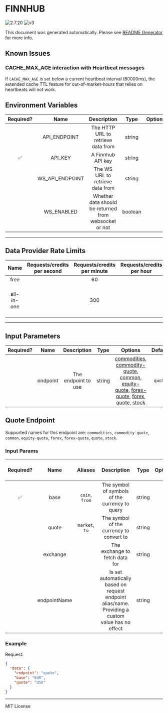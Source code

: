 # FINNHUB

![2.7.20](https://img.shields.io/github/package-json/v/smartcontractkit/external-adapters-js?filename=packages/sources/finnhub/package.json) ![v3](https://img.shields.io/badge/framework%20version-v3-blueviolet)

This document was generated automatically. Please see [README Generator](../../scripts#readme-generator) for more info.

## Known Issues

### CACHE_MAX_AGE interaction with Heartbeat messages

If `CACHE_MAX_AGE` is set below a current heartbeat interval (60000ms), the extended cache TTL feature for out-of-market-hours that relies on heartbeats will not work.

## Environment Variables

| Required? |      Name       |                      Description                      |  Type   | Options |           Default           |
| :-------: | :-------------: | :---------------------------------------------------: | :-----: | :-----: | :-------------------------: |
|           |  API_ENDPOINT   |          The HTTP URL to retrieve data from           | string  |         | `https://finnhub.io/api/v1` |
|    ✅     |     API_KEY     |                   A Finnhub API key                   | string  |         |                             |
|           | WS_API_ENDPOINT |           The WS URL to retrieve data from            | string  |         |    `wss://ws.finnhub.io`    |
|           |   WS_ENABLED    | Whether data should be returned from websocket or not | boolean |         |           `false`           |

---

## Data Provider Rate Limits

|    Name    | Requests/credits per second | Requests/credits per minute | Requests/credits per hour |                      Note                      |
| :--------: | :-------------------------: | :-------------------------: | :-----------------------: | :--------------------------------------------: |
|    free    |                             |             60              |                           |                                                |
| all-in-one |                             |             300             |                           | limit is for market data, not fundamental data |

---

## Input Parameters

| Required? |   Name   |     Description     |  Type  |                                                                                                                   Options                                                                                                                    | Default |
| :-------: | :------: | :-----------------: | :----: | :------------------------------------------------------------------------------------------------------------------------------------------------------------------------------------------------------------------------------------------: | :-----: |
|           | endpoint | The endpoint to use | string | [commodities](#quote-endpoint), [commodity-quote](#quote-endpoint), [common](#quote-endpoint), [equity-quote](#quote-endpoint), [forex-quote](#quote-endpoint), [forex](#quote-endpoint), [quote](#quote-endpoint), [stock](#quote-endpoint) | `quote` |

## Quote Endpoint

Supported names for this endpoint are: `commodities`, `commodity-quote`, `common`, `equity-quote`, `forex`, `forex-quote`, `quote`, `stock`.

### Input Params

| Required? |     Name     |    Aliases     |                                            Description                                            |  Type  | Options | Default | Depends On | Not Valid With |
| :-------: | :----------: | :------------: | :-----------------------------------------------------------------------------------------------: | :----: | :-----: | :-----: | :--------: | :------------: |
|    ✅     |     base     | `coin`, `from` |                          The symbol of symbols of the currency to query                           | string |         |         |            |                |
|           |    quote     | `market`, `to` |                             The symbol of the currency to convert to                              | string |         |         |            |                |
|           |   exchange   |                |                                  The exchange to fetch data for                                   | string |         |         |            |                |
|           | endpointName |                | Is set automatically based on request endpoint alias/name. Providing a custom value has no effect | string |         |         |            |                |

### Example

Request:

```json
{
  "data": {
    "endpoint": "quote",
    "base": "EUR",
    "quote": "USD"
  }
}
```

---

MIT License
